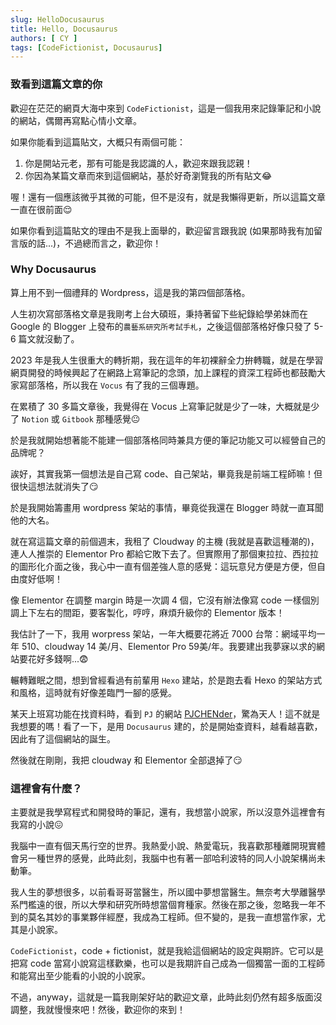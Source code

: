 ```yaml
---
slug: HelloDocusaurus
title: Hello, Docusaurus
authors: [ CY ]
tags: [CodeFictionist, Docusaurus]
---
```

### 致看到這篇文章的你
歡迎在茫茫的網頁大海中來到 `CodeFictionist`，這是一個我用來記錄筆記和小說的網站，偶爾再寫點心情小文章。

如果你能看到這篇貼文，大概只有兩個可能：  
1. 你是開站元老，那有可能是我認識的人，歡迎來跟我認親！
2. 你因為某篇文章而來到這個網站，基於好奇瀏覽我的所有貼文:joy:

喔！還有一個應該微乎其微的可能，但不是沒有，就是我懶得更新，所以這篇文章一直在很前面:relieved:

如果你看到這篇貼文的理由不是我上面舉的，歡迎留言跟我說 (如果那時我有加留言版的話...)，不過總而言之，歡迎你！

### Why Docusaurus
算上用不到一個禮拜的 Wordpress，這是我的第四個部落格。

人生初次寫部落格文章是我剛考上台大碩班，秉持著留下些紀錄給學弟妹而在 Google 的 Blogger 上發布的`農藝系研究所考試手札`，之後這個部落格好像只發了 5-6 篇文就沒動了。

2023 年是我人生很重大的轉折期，我在這年的年初裸辭全力拚轉職，就是在學習網頁開發的時候興起了在網路上寫筆記的念頭，加上課程的資深工程師也都鼓勵大家寫部落格，所以我在 `Vocus` 有了我的三個專題。

在累積了 30 多篇文章後，我覺得在 Vocus 上寫筆記就是少了一味，大概就是少了 `Notion` 或 `Gitbook` 那種感覺:neutral_face:

於是我就開始想著能不能建一個部落格同時兼具方便的筆記功能又可以經營自己的品牌呢？

誒好，其實我第一個想法是自己寫 code、自己架站，畢竟我是前端工程師嘛！但很快這想法就消失了:smirk:

於是我開始籌畫用 wordpress 架站的事情，畢竟從我還在 Blogger 時就一直耳聞他的大名。

就在寫這篇文章的前個週末，我租了 Cloudway 的主機 (我就是喜歡這種潮的)，連人人推崇的 Elementor Pro 都給它敗下去了。但實際用了那個東拉拉、西拉拉的圖形化介面之後，我心中一直有個差強人意的感覺：這玩意兒方便是方便，但自由度好低啊！

像 Elementor 在調整 margin 時是一次調 4 個，它沒有辦法像寫 code 一樣個別調上下左右的間距，要客製化，哼哼，麻煩升級你的 Elementor 版本！

我估計了一下，我用 worpress 架站，一年大概要花將近 7000 台幣：網域平均一年 510、cloudway 14 美/月、Elementor Pro 59美/年。我要建出我夢寐以求的網站要花好多錢啊...:fearful:

輾轉難眠之間，想到曾經看過有前輩用 `Hexo` 建站，於是跑去看 Hexo 的架站方式和風格，這時就有好像差臨門一腳的感覺。

某天上班寫功能在找資料時，看到 `PJ` 的網站 [PJCHENder](https://pjchender.dev/)，驚為天人！這不就是我想要的嗎！看了一下，是用 `Docusaurus` 建的，於是開始查資料，越看越喜歡，因此有了這個網站的誕生。

然後就在剛剛，我把 cloudway 和 Elementor 全部退掉了:smirk:

### 這裡會有什麼？
主要就是我學寫程式和開發時的筆記，還有，我想當小說家，所以沒意外這裡會有我寫的小說:confounded:

我腦中一直有個天馬行空的世界。我熱愛小說、熱愛電玩，我喜歡那種離開現實體會另一種世界的感覺，此時此刻，我腦中也有著一部哈利波特的同人小說架構尚未動筆。

我人生的夢想很多，以前看哥哥當醫生，所以國中夢想當醫生。無奈考大學離醫學系門檻遠的很，所以大學和研究所時想當個育種家。然後在那之後，忽略我一年不到的莫名其妙的事業夥伴經歷，我成為工程師。但不變的，是我一直想當作家，尤其是小說家。

`CodeFictionist`，code + fictionist，就是我給這個網站的設定與期許。它可以是把寫 code 當寫小說寫這樣歡樂，也可以是我期許自己成為一個獨當一面的工程師和能寫出至少能看的小說的小說家。

不過，anyway，這就是一篇我剛架好站的歡迎文章，此時此刻仍然有超多版面沒調整，我就慢慢來吧！然後，歡迎你的來到！
